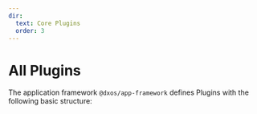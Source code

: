 ```yaml
---
dir:
  text: Core Plugins
  order: 3
---
```

# All Plugins

The application framework `@dxos/app-framework` defines Plugins with the following basic structure:


